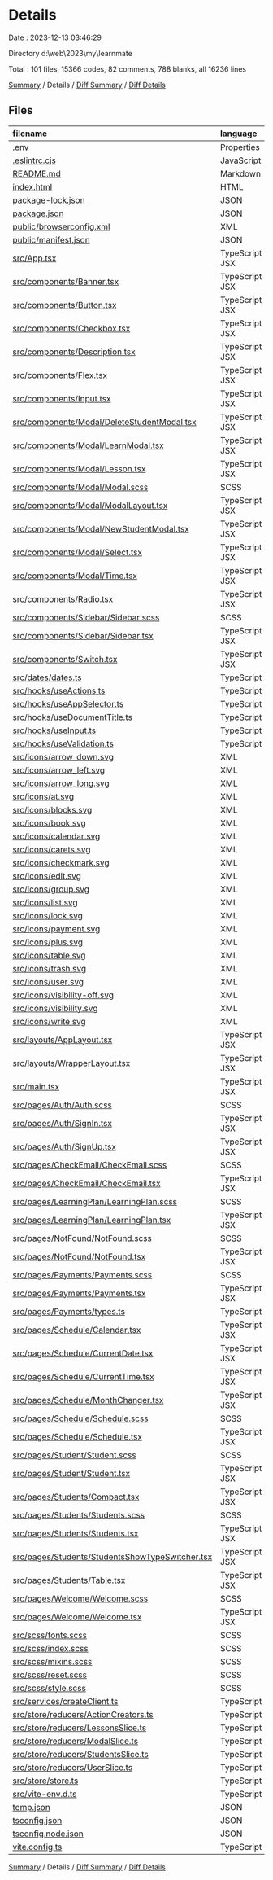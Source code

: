 # Details

Date : 2023-12-13 03:46:29

Directory d:\\web\\2023\\my\\learnmate

Total : 101 files,  15366 codes, 82 comments, 788 blanks, all 16236 lines

[Summary](results.md) / Details / [Diff Summary](diff.md) / [Diff Details](diff-details.md)

## Files
| filename | language | code | comment | blank | total |
| :--- | :--- | ---: | ---: | ---: | ---: |
| [.env](/.env) | Properties | 3 | 0 | 0 | 3 |
| [.eslintrc.cjs](/.eslintrc.cjs) | JavaScript | 18 | 0 | 1 | 19 |
| [README.md](/README.md) | Markdown | 1 | 0 | 1 | 2 |
| [index.html](/index.html) | HTML | 28 | 0 | 0 | 28 |
| [package-lock.json](/package-lock.json) | JSON | 11,262 | 0 | 1 | 11,263 |
| [package.json](/package.json) | JSON | 40 | 0 | 1 | 41 |
| [public/browserconfig.xml](/public/browserconfig.xml) | XML | 2 | 0 | 0 | 2 |
| [public/manifest.json](/public/manifest.json) | JSON | 41 | 0 | 0 | 41 |
| [src/App.tsx](/src/App.tsx) | TypeScript JSX | 80 | 0 | 14 | 94 |
| [src/components/Banner.tsx](/src/components/Banner.tsx) | TypeScript JSX | 17 | 0 | 6 | 23 |
| [src/components/Button.tsx](/src/components/Button.tsx) | TypeScript JSX | 42 | 0 | 8 | 50 |
| [src/components/Checkbox.tsx](/src/components/Checkbox.tsx) | TypeScript JSX | 46 | 0 | 9 | 55 |
| [src/components/Description.tsx](/src/components/Description.tsx) | TypeScript JSX | 11 | 0 | 5 | 16 |
| [src/components/Flex.tsx](/src/components/Flex.tsx) | TypeScript JSX | 37 | 0 | 6 | 43 |
| [src/components/Input.tsx](/src/components/Input.tsx) | TypeScript JSX | 83 | 0 | 14 | 97 |
| [src/components/Modal/DeleteStudentModal.tsx](/src/components/Modal/DeleteStudentModal.tsx) | TypeScript JSX | 35 | 0 | 5 | 40 |
| [src/components/Modal/LearnModal.tsx](/src/components/Modal/LearnModal.tsx) | TypeScript JSX | 142 | 1 | 16 | 159 |
| [src/components/Modal/Lesson.tsx](/src/components/Modal/Lesson.tsx) | TypeScript JSX | 59 | 1 | 12 | 72 |
| [src/components/Modal/Modal.scss](/src/components/Modal/Modal.scss) | SCSS | 326 | 0 | 65 | 391 |
| [src/components/Modal/ModalLayout.tsx](/src/components/Modal/ModalLayout.tsx) | TypeScript JSX | 37 | 0 | 10 | 47 |
| [src/components/Modal/NewStudentModal.tsx](/src/components/Modal/NewStudentModal.tsx) | TypeScript JSX | 82 | 0 | 13 | 95 |
| [src/components/Modal/Select.tsx](/src/components/Modal/Select.tsx) | TypeScript JSX | 93 | 0 | 18 | 111 |
| [src/components/Modal/Time.tsx](/src/components/Modal/Time.tsx) | TypeScript JSX | 17 | 0 | 5 | 22 |
| [src/components/Radio.tsx](/src/components/Radio.tsx) | TypeScript JSX | 27 | 0 | 7 | 34 |
| [src/components/Sidebar/Sidebar.scss](/src/components/Sidebar/Sidebar.scss) | SCSS | 73 | 0 | 16 | 89 |
| [src/components/Sidebar/Sidebar.tsx](/src/components/Sidebar/Sidebar.tsx) | TypeScript JSX | 32 | 0 | 6 | 38 |
| [src/components/Switch.tsx](/src/components/Switch.tsx) | TypeScript JSX | 53 | 0 | 12 | 65 |
| [src/dates/dates.ts](/src/dates/dates.ts) | TypeScript | 15 | 0 | 2 | 17 |
| [src/hooks/useActions.ts](/src/hooks/useActions.ts) | TypeScript | 4 | 0 | 3 | 7 |
| [src/hooks/useAppSelector.ts](/src/hooks/useAppSelector.ts) | TypeScript | 4 | 0 | 2 | 6 |
| [src/hooks/useDocumentTitle.ts](/src/hooks/useDocumentTitle.ts) | TypeScript | 11 | 0 | 5 | 16 |
| [src/hooks/useInput.ts](/src/hooks/useInput.ts) | TypeScript | 36 | 0 | 8 | 44 |
| [src/hooks/useValidation.ts](/src/hooks/useValidation.ts) | TypeScript | 35 | 0 | 7 | 42 |
| [src/icons/arrow_down.svg](/src/icons/arrow_down.svg) | XML | 3 | 0 | 1 | 4 |
| [src/icons/arrow_left.svg](/src/icons/arrow_left.svg) | XML | 3 | 0 | 1 | 4 |
| [src/icons/arrow_long.svg](/src/icons/arrow_long.svg) | XML | 3 | 0 | 1 | 4 |
| [src/icons/at.svg](/src/icons/at.svg) | XML | 3 | 0 | 1 | 4 |
| [src/icons/blocks.svg](/src/icons/blocks.svg) | XML | 3 | 0 | 1 | 4 |
| [src/icons/book.svg](/src/icons/book.svg) | XML | 3 | 0 | 1 | 4 |
| [src/icons/calendar.svg](/src/icons/calendar.svg) | XML | 3 | 0 | 1 | 4 |
| [src/icons/carets.svg](/src/icons/carets.svg) | XML | 4 | 0 | 1 | 5 |
| [src/icons/checkmark.svg](/src/icons/checkmark.svg) | XML | 3 | 0 | 1 | 4 |
| [src/icons/edit.svg](/src/icons/edit.svg) | XML | 3 | 0 | 1 | 4 |
| [src/icons/group.svg](/src/icons/group.svg) | XML | 3 | 0 | 1 | 4 |
| [src/icons/list.svg](/src/icons/list.svg) | XML | 3 | 0 | 1 | 4 |
| [src/icons/lock.svg](/src/icons/lock.svg) | XML | 3 | 0 | 1 | 4 |
| [src/icons/payment.svg](/src/icons/payment.svg) | XML | 3 | 0 | 1 | 4 |
| [src/icons/plus.svg](/src/icons/plus.svg) | XML | 3 | 0 | 1 | 4 |
| [src/icons/table.svg](/src/icons/table.svg) | XML | 3 | 0 | 1 | 4 |
| [src/icons/trash.svg](/src/icons/trash.svg) | XML | 3 | 0 | 1 | 4 |
| [src/icons/user.svg](/src/icons/user.svg) | XML | 3 | 0 | 1 | 4 |
| [src/icons/visibility-off.svg](/src/icons/visibility-off.svg) | XML | 3 | 0 | 1 | 4 |
| [src/icons/visibility.svg](/src/icons/visibility.svg) | XML | 3 | 0 | 1 | 4 |
| [src/icons/write.svg](/src/icons/write.svg) | XML | 3 | 0 | 1 | 4 |
| [src/layouts/AppLayout.tsx](/src/layouts/AppLayout.tsx) | TypeScript JSX | 46 | 0 | 9 | 55 |
| [src/layouts/WrapperLayout.tsx](/src/layouts/WrapperLayout.tsx) | TypeScript JSX | 20 | 0 | 4 | 24 |
| [src/main.tsx](/src/main.tsx) | TypeScript JSX | 14 | 0 | 5 | 19 |
| [src/pages/Auth/Auth.scss](/src/pages/Auth/Auth.scss) | SCSS | 24 | 0 | 4 | 28 |
| [src/pages/Auth/SignIn.tsx](/src/pages/Auth/SignIn.tsx) | TypeScript JSX | 97 | 0 | 21 | 118 |
| [src/pages/Auth/SignUp.tsx](/src/pages/Auth/SignUp.tsx) | TypeScript JSX | 140 | 0 | 22 | 162 |
| [src/pages/CheckEmail/CheckEmail.scss](/src/pages/CheckEmail/CheckEmail.scss) | SCSS | 6 | 0 | 0 | 6 |
| [src/pages/CheckEmail/CheckEmail.tsx](/src/pages/CheckEmail/CheckEmail.tsx) | TypeScript JSX | 56 | 0 | 13 | 69 |
| [src/pages/LearningPlan/LearningPlan.scss](/src/pages/LearningPlan/LearningPlan.scss) | SCSS | 0 | 0 | 1 | 1 |
| [src/pages/LearningPlan/LearningPlan.tsx](/src/pages/LearningPlan/LearningPlan.tsx) | TypeScript JSX | 8 | 0 | 5 | 13 |
| [src/pages/NotFound/NotFound.scss](/src/pages/NotFound/NotFound.scss) | SCSS | 0 | 0 | 1 | 1 |
| [src/pages/NotFound/NotFound.tsx](/src/pages/NotFound/NotFound.tsx) | TypeScript JSX | 23 | 0 | 8 | 31 |
| [src/pages/Payments/Payments.scss](/src/pages/Payments/Payments.scss) | SCSS | 0 | 0 | 1 | 1 |
| [src/pages/Payments/Payments.tsx](/src/pages/Payments/Payments.tsx) | TypeScript JSX | 35 | 0 | 6 | 41 |
| [src/pages/Payments/types.ts](/src/pages/Payments/types.ts) | TypeScript | 15 | 0 | 3 | 18 |
| [src/pages/Schedule/Calendar.tsx](/src/pages/Schedule/Calendar.tsx) | TypeScript JSX | 121 | 68 | 20 | 209 |
| [src/pages/Schedule/CurrentDate.tsx](/src/pages/Schedule/CurrentDate.tsx) | TypeScript JSX | 16 | 0 | 5 | 21 |
| [src/pages/Schedule/CurrentTime.tsx](/src/pages/Schedule/CurrentTime.tsx) | TypeScript JSX | 36 | 0 | 13 | 49 |
| [src/pages/Schedule/MonthChanger.tsx](/src/pages/Schedule/MonthChanger.tsx) | TypeScript JSX | 26 | 0 | 5 | 31 |
| [src/pages/Schedule/Schedule.scss](/src/pages/Schedule/Schedule.scss) | SCSS | 170 | 0 | 34 | 204 |
| [src/pages/Schedule/Schedule.tsx](/src/pages/Schedule/Schedule.tsx) | TypeScript JSX | 50 | 0 | 8 | 58 |
| [src/pages/Student/Student.scss](/src/pages/Student/Student.scss) | SCSS | 0 | 0 | 1 | 1 |
| [src/pages/Student/Student.tsx](/src/pages/Student/Student.tsx) | TypeScript JSX | 10 | 0 | 6 | 16 |
| [src/pages/Students/Compact.tsx](/src/pages/Students/Compact.tsx) | TypeScript JSX | 26 | 0 | 5 | 31 |
| [src/pages/Students/Students.scss](/src/pages/Students/Students.scss) | SCSS | 213 | 0 | 42 | 255 |
| [src/pages/Students/Students.tsx](/src/pages/Students/Students.tsx) | TypeScript JSX | 74 | 0 | 13 | 87 |
| [src/pages/Students/StudentsShowTypeSwitcher.tsx](/src/pages/Students/StudentsShowTypeSwitcher.tsx) | TypeScript JSX | 30 | 0 | 6 | 36 |
| [src/pages/Students/Table.tsx](/src/pages/Students/Table.tsx) | TypeScript JSX | 53 | 0 | 7 | 60 |
| [src/pages/Welcome/Welcome.scss](/src/pages/Welcome/Welcome.scss) | SCSS | 6 | 0 | 1 | 7 |
| [src/pages/Welcome/Welcome.tsx](/src/pages/Welcome/Welcome.tsx) | TypeScript JSX | 28 | 0 | 8 | 36 |
| [src/scss/fonts.scss](/src/scss/fonts.scss) | SCSS | 2 | 0 | 0 | 2 |
| [src/scss/index.scss](/src/scss/index.scss) | SCSS | 3 | 0 | 0 | 3 |
| [src/scss/mixins.scss](/src/scss/mixins.scss) | SCSS | 109 | 0 | 18 | 127 |
| [src/scss/reset.scss](/src/scss/reset.scss) | SCSS | 43 | 0 | 7 | 50 |
| [src/scss/style.scss](/src/scss/style.scss) | SCSS | 746 | 8 | 143 | 897 |
| [src/services/createClient.ts](/src/services/createClient.ts) | TypeScript | 5 | 0 | 4 | 9 |
| [src/store/reducers/ActionCreators.ts](/src/store/reducers/ActionCreators.ts) | TypeScript | 10 | 0 | 2 | 12 |
| [src/store/reducers/LessonsSlice.ts](/src/store/reducers/LessonsSlice.ts) | TypeScript | 58 | 0 | 8 | 66 |
| [src/store/reducers/ModalSlice.ts](/src/store/reducers/ModalSlice.ts) | TypeScript | 36 | 0 | 5 | 41 |
| [src/store/reducers/StudentsSlice.ts](/src/store/reducers/StudentsSlice.ts) | TypeScript | 52 | 0 | 7 | 59 |
| [src/store/reducers/UserSlice.ts](/src/store/reducers/UserSlice.ts) | TypeScript | 22 | 0 | 5 | 27 |
| [src/store/store.ts](/src/store/store.ts) | TypeScript | 18 | 0 | 4 | 22 |
| [src/vite-env.d.ts](/src/vite-env.d.ts) | TypeScript | 0 | 2 | 1 | 3 |
| [temp.json](/temp.json) | JSON | 26 | 0 | 1 | 27 |
| [tsconfig.json](/tsconfig.json) | JSON | 21 | 2 | 3 | 26 |
| [tsconfig.node.json](/tsconfig.node.json) | JSON | 10 | 0 | 1 | 11 |
| [vite.config.ts](/vite.config.ts) | TypeScript | 6 | 0 | 3 | 9 |

[Summary](results.md) / Details / [Diff Summary](diff.md) / [Diff Details](diff-details.md)